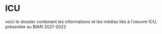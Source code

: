 # ICU
voici le dossier contenant les informations et les médias liés à l'oeuvre ICU, présentée au BIAN 2021-2022
